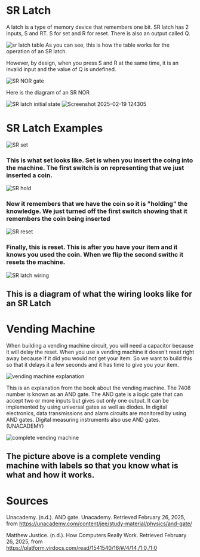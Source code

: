 # SR Latch 
A latch is a type of memory device that remembers one bit. SR latch has 2 inputs, S and RT. S for set and R for reset. There is also an output called Q. 

![sr latch table](https://github.com/user-attachments/assets/b4988f00-c472-40c7-be08-60141ae61f49)
As you can see, this is how the table works for the operation of an SR latch. 

However, by design, when you press S and R at the same time, it is an invalid input and the value of Q is undefined. 

![SR NOR gate](https://github.com/user-attachments/assets/32fff1ac-5cba-4037-b2a2-ceed5d079b1c)

Here is the diagram of an SR NOR

![SR latch initial state](https://github.com/user-attachments/assets/68457a30-f72e-47fe-ad15-52cbfd925c39)
![Screenshot 2025-02-19 124305](https://github.com/user-attachments/assets/ed46522c-306d-4d0f-a5c1-80a7ab17b503)
# SR Latch Examples

![SR set](https://github.com/user-attachments/assets/224e76c9-dd53-4578-9426-b9c894184421)

<h3>This is what set looks like. Set is when you insert the coing into the machine. The first switch is on representing that we just inserted a coin.</h3>

![SR hold](https://github.com/user-attachments/assets/d7703607-10c1-4e7b-bf6f-1f59ffbe5a75)

<h3>Now it remembers that we have the coin so it is "holding" the knowledge. We just turned off the first switch showing that it remembers the coin being inserted</h3>

![SR reset](https://github.com/user-attachments/assets/5c1dcab3-b072-4eb2-9ed9-e61c7c0f317e)

<h3>Finally, this is reset. This is after you have your item and it knows you used the coin. When we flip the second swithc it resets the machine.</h3>

![SR latch wiring](https://github.com/user-attachments/assets/8975bc2a-f6ea-4818-8bb4-f11d0f9f2aad)

<h2>This is a diagram of what the wiring looks like for an SR Latch</h2>

# Vending Machine

<p>When building a vending machine circuit, you will need a capacitor because it will delay the reset. When you use a vending machine it doesn't reset right away because if it did you would not get your item. So we want to build this so that it delays it a few seconds and it has time to give you your item. </p>

![vending machine explanation](https://github.com/user-attachments/assets/0a702760-1c42-406b-bc05-23035d06b133)

<p>This is an explanation from the book about the vending machine. The 7408 number is known as an AND gate. The AND gate is a logic gate that can accept two or more inputs but gives out only one output. It can be implemented by using universal gates as well as diodes. In digital electronics, data transmissions and alarm circuits are monitored by using AND gates. Digital measuring instruments also use AND gates.(UNACADEMY)</p>

![complete vending machine](https://github.com/user-attachments/assets/06346f8f-52a1-436a-9669-640197fdfb4e)

<h2>The picture above is a complete vending machine with labels so that you know what is what and how it works.</h2>

# Sources

Unacademy. (n.d.). AND gate. Unacademy. Retrieved February 26, 2025, from 
    https://unacademy.com/content/jee/study-material/physics/and-gate/
    
Matthew Justice. (n.d.). How Computers Really Work. Retrieved February 26, 2025, from
    https://platform.virdocs.com/read/1541540/16/#/4/14,/1:0,/1:0
